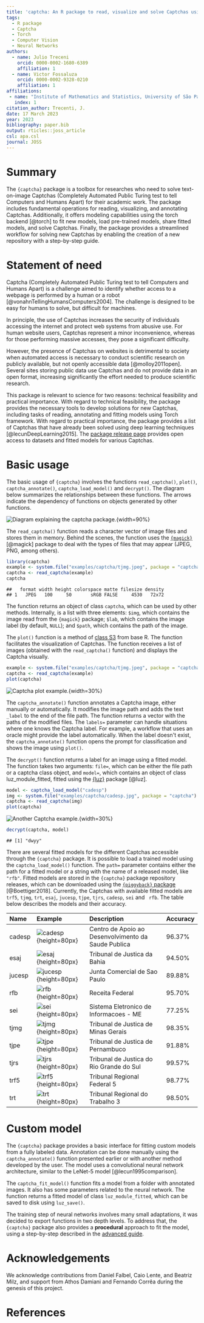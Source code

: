 ```yaml
---
title: 'captcha: An R package to read, visualize and solve Captchas using torch'
tags:
  - R package
  - Captcha
  - Torch
  - Computer Vision
  - Neural Networks
authors:
  - name: Julio Treceni
    orcid: 0000-0002-1680-6389
    affiliation: 1
  - name: Victor Fossaluza
    orcid: 0000-0002-9328-0210
    affiliation: 1
affiliations:
 - name: "Institute of Mathematics and Statistics, University of São Paulo"
   index: 1
citation_author: Trecenti, J.
date: 17 March 2023
year: 2023
bibliography: paper.bib
output: rticles::joss_article
csl: apa.csl
journal: JOSS
---
```


# Summary

The `{captcha}` package is a toolbox for researches who need to solve text-on-image Captchas (Completely Automated Public Turing test to tell Computers and Humans Apart) for their academic work. The package includes fundamental operations for reading, visualizing, and annotating Captchas. Additionally, it offers modeling capabilities using the torch backend [@torch] to fit new models, load pre-trained models, share fitted models, and solve Captchas. Finally, the package provides a streamlined workflow for solving new Captchas by enabling the creation of a new repository with a step-by-step guide.

# Statement of need

Captcha (Completely Automated Public Turing test to tell Computers and Humans Apart) is a challenge aimed to identify whether access to a webpage is performed by a human or a robot [@vonahnTellingHumansComputers2004]. The challenge is designed to be easy for humans to solve, but difficult for machines.

In principle, the use of Captchas increases the security of individuals accessing the internet and protect web systems from abusive use. For human website users, Captchas represent a minor inconvenience, whereas for those performing massive accesses, they pose a significant difficulty.

However, the presence of Captchas on websites is detrimental to society when automated access is necessary to conduct scientific research on publicly available, but not openly accessible data [@molloy2011open]. Several sites storing public data use Captchas and do not provide data in an open format, increasing significantly the effort needed to produce scientific research.

This package is relevant to science for two reasons: technical feasibility and practical importance. With regard to technical feasibility, the package provides the necessary tools to develop solutions for new Captchas, including tasks of reading, annotating and fitting models using Torch framework. With regard to practical importance, the package provides a list of Captchas that have already been solved using deep learning techniques [@lecunDeepLearning2015]. The [package release page](https://github.com/decryptr/captcha/releases) provides open access to datasets and fitted models for various Captchas.

# Basic usage

The basic usage of `{captcha}` involves the functions `read_captcha()`, `plot()`, `captcha_annotate()`, `captcha_load_model()` and `decrypt()`. The diagram below summarizes the relationships between these functions. The arrows indicate the dependency of functions on objects generated by other functions.


![Diagram explaining the captcha package.](diagram.png){width=90%}

The `read_captcha()` function reads a character vector of image files and stores them in memory. Behind the scenes, the function uses the [`{magick}`](https://docs.ropensci.org/magick/) [@magick] package to deal with the types of files that may appear (JPEG, PNG, among others).


```r
library(captcha)
example <- system.file("examples/captcha/tjmg.jpeg", package = "captcha")
captcha <- read_captcha(example)
captcha
```

```
##   format width height colorspace matte filesize density
## 1   JPEG   100     50       sRGB FALSE     4530   72x72
```


The function returns an object of class `captcha`, which can be used by other methods. Internally, is a list with three elements: `$img`, which contains the image read from the `{magick}` package; `$lab`, which contains the image label (by default, `NULL`); and `$path`, which contains the path of the image.

The `plot()` function is a method of [class S3](https://adv-r.hadley.nz/s3.html) from base R. The function facilitates the visualization of Captchas. The function receives a list of images (obtained with the `read_captcha()` function) and displays the Captcha visually.


```r
example <- system.file("examples/captcha/tjmg.jpeg", package = "captcha")
captcha <- read_captcha(example)
plot(captcha)
```

![Captcha plot example.](paper_files/figure-latex/fig-example-plot-1.png){width=30%}

The `captcha_annotate()` function annotates a Captcha image, either manually or automatically. It modifies the image path and adds the text `_label` to the end of the file path.  The function returns a vector with the paths of the modified files. The `labels=` parameter can handle situations where one knows the Captcha label. For example, a workflow that uses an oracle might provide the label automatically. When the label doesn't exist, the `captcha_annotate()` function opens the prompt for classification and shows the image using `plot()`. 

The `decrypt()` function returns a label for an image using a fitted model. The function takes two arguments: `file=`, which can be either the file path or a captcha class object, and `model=`, which contains an object of class luz_module_fitted, fitted using the [{luz}](https://mlverse.github.io/luz/) package [@luz].


```r
model <- captcha_load_model("cadesp")
img <- system.file("examples/captcha/cadesp.jpg", package = "captcha")
captcha <- read_captcha(img)
plot(captcha)
```

![Another Captcha example.](paper_files/figure-latex/fig-example-decrypt-1.png){width=30%}

```r
decrypt(captcha, model)
```

```
## [1] "dwyy"
```

There are several fitted models for the different Captchas accessible through the `{captcha}` package. It is possible to load a trained model using the `captcha_load_model()` function.  The `path=` parameter contains either the path for a fitted model or a string with the name of a released model, like `"rfb"`. Fitted models are stored in the `{captcha}` package repository releases, which can be downloaded using the [`{piggyback}` package](https://docs.ropensci.org/piggyback/) [@Boettiger2018]. Currently, the Captchas with available fitted models are `trf5`, `tjmg`, `trt`, `esaj`, `jucesp`, `tjpe`, `tjrs`, `cadesp`, `sei` and ` rfb`. The table below describes the models and their accuracy.


|Name   |Example             |Description                                         |Accuracy |
|:------|:-------------------|:---------------------------------------------------|:--------|
|cadesp |![cadesp](dados_cadesp.jpg){height=80px}|Centro de Apoio ao Desenvolvimento da Saude Publica |96.37%   |
|esaj   |![esaj](dados_esaj.png){height=80px}|Tribunal de Justica da Bahia                        |94.50%   |
|jucesp |![jucesp](dados_jucesp.jpg){height=80px}|Junta Comercial de Sao Paulo                        |89.88%   |
|rfb    |![rfb](dados_rfb.png){height=80px}|Receita Federal                                     |95.70%   |
|sei    |![sei](dados_sei.png){height=80px}|Sistema Eletronico de Informacoes - ME              |77.25%   |
|tjmg   |![tjmg](dados_tjmg.jpeg){height=80px}|Tribunal de Justica de Minas Gerais                 |98.35%   |
|tjpe   |![tjpe](dados_tjpe.png){height=80px}|Tribunal de Justica de Pernambuco                   |91.88%   |
|tjrs   |![tjrs](dados_tjrs.jpg){height=80px}|Tribunal de Justica do Rio Grande do Sul            |99.57%   |
|trf5   |![trf5](dados_trf5.jpg){height=80px}|Tribunal Regional Federal 5                         |98.77%   |
|trt    |![trt](dados_trt.jpeg){height=80px}|Tribunal Regional do Trabalho 3                     |98.50%   |

# Custom model

The `{captcha}` package provides a basic interface for fitting custom models from a fully labeled data. Annotation can be done manually using the `captcha_annotate()` function presented earlier or with another method developed by the user. The model uses a convolutional neural network architecture, similar to the LeNet-5 model [@lecun1995comparison].

The `captcha_fit_model()` function fits a model from a folder with annotated images. It also has some parameters related to the neural network. The function returns a fitted model of class `luz_module_fitted`, which can be saved to disk using `luz_save()`.

The training step of neural networks involves many small adaptations, it was decided to export functions in two depth levels. To address that, the `{captcha}` package also provides a **procedural** approach to fit the model, using a step-by-step described in the [advanced guide](https://decryptr.github.io/captcha/articles/advanced.html).

# Acknowledgements

We acknowledge contributions from Daniel Falbel, Caio Lente, and Beatriz Milz, and support from Athos Damiani and Fernando Corrêa during the genesis of this project.

# References
